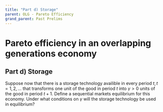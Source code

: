 ```yaml
---
title: "Part d) Storage" 
parent: OLG - Pareto Efficiency
grand_parent: Past Prelims
---
```




# Pareto efficiency in an overlapping generations economy

## Part d) Storage

Suppose now that there is a storage technology availible in every period $t, t=1,2,...$ that transforms one unit of the good in period $t$ into $\gamma > 0$ units of the good in period $t+1$. Define a sequential markets equilibrium for this economy. Under what conditions on $\gamma$ will the storage technology be used in equilibrium?




